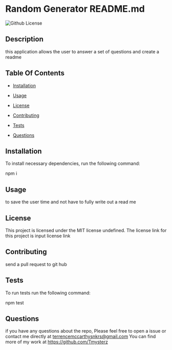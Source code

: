 
  # Random Generator README.md
  ![Github License](https://img.shields.io/badge/MIT-blue)

  ## Description

  this application allows the user to answer a set of questions and create a readme 

  ## Table Of Contents 

  * [Installation](#Installation)

  * [Usage](#usage)
  
  * [License](#license)

  * [Contributing](#contributing)

  * [Tests](#tests)

  * [Questions](#questions)

  ## Installation

  To install necessary dependencies, run the following command:

  npm i

  ## Usage

  to save the user time and not have to fully write out a read me

  ## License

  This project is licensed under the MIT license undefined.
  The license link for this project is input license link

  ## Contributing 

  send a pull request to git hub

  ## Tests

  To run tests run the following command:

  npm test

  ## Questions

  if you have any questions about the repo, Please feel free to open a issue or contact me directly at terrencemccarthysnkrs@gmail.com
  You can find more of my work at https://github.com/Tmysterz


